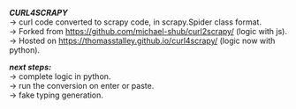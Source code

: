 _**CURL4SCRAPY**_\
&rarr; curl code converted to scrapy code, in scrapy.Spider class format.\
&rarr; Forked from https://github.com/michael-shub/curl2scrapy/ (logic with js).\
&rarr; Hosted on https://thomasstalley.github.io/curl4scrapy/ (logic now with python).

_**next steps:**_\
&rarr; complete logic in python.\
&rarr; run the conversion on enter or paste.\
&rarr; fake typing generation.
